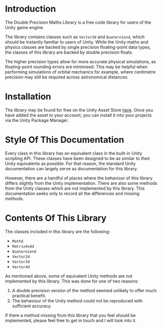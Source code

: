 # Introduction

The Double Precision Maths Library is a free code library for users of the Unity game engine. 

The library contains classes such as `Vector3d` and `Quaterniond`, which should be instantly familiar to users of Unity. While the Unity maths and physics classes are backed by single precision floating-point data types, the classes of this library are backed by double precision floats. 

The higher precision types allow for more accurate physical simulations, as floating-point rounding errors are minimised. This may be helpful when performing simulations of orbital mechanics for example, where centimetre precision may still be required across astronomical distances.

# Installation

The library may be found for free on the Unity Asset Store [here](https://assetstore.unity.com/packages/tools/physics/double-precision-maths-library-282105). Once you have added the asset to your account, you can install it into your projects via the Unity Package Manager.

# Style Of This Documentation

Every class in this library has an equivalent class in the built-in Unity scripting API. These classes have been designed to be as similar to their Unity equivalents as possible. For that reason, the standard Unity documentation can largely serve as documentation for this library. 

However, there are a handful of places where the behaviour of this library differs slightly from the Unity implementation. There are also some methods from the Unity classes which are not implemented by this library. This documentation seeks only to record all the differences and missing methods.

# Contents Of This Library

The classes included in this library are the following:

* `Mathd`
* `Matrix4x4d`
* `Quaterniond`
* `Vector2d`
* `Vector3d` 
* `Vector4d`

As mentioned above, some of equivalent Unity methods are not implemented by this library. This was done for one of two reasons:

1. A double precision version of the method seemed unlikely to offer much practical benefit.
2. The behaviour of the Unity method could not be reproduced with sufficient accuracy.

If there a method missing from this library that you feel should be implemented, please feel free to get in touch and I will look into it.
